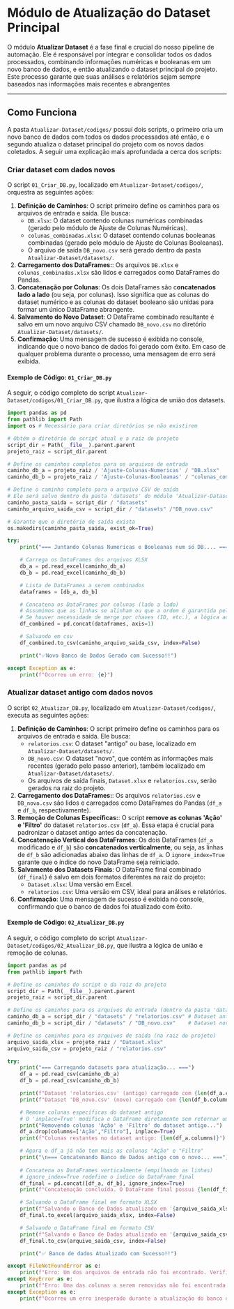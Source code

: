 # **Módulo de Atualização do Dataset Principal**

O módulo **Atualizar Dataset** é a fase final e crucial do nosso pipeline de automação. Ele é responsável por integrar e consolidar todos os dados processados, combinando informações numéricas e booleanas em um novo banco de dados, e então atualizando o dataset principal do projeto. Este processo garante que suas análises e relatórios sejam sempre baseados nas informações mais recentes e abrangentes

---

## **Como Funciona**

A pasta `Atualizar-Dataset/codigos/` possuí dois scripts, o primeiro cria um novo banco de dados com todos os dados processados até então, e o segundo atualiza o dataset principal do projeto com os novos dados coletados. A seguir uma explicação mais aprofundada a cerca dos scripts: 

### **Criar dataset com dados novos**

O script `01_Criar_DB.py`, localizado em `Atualizar-Dataset/codigos/`, orquestra as seguintes ações:

1.  **Definição de Caminhos**: O script primeiro define os caminhos para os arquivos de entrada e saída. Ele busca:
    - `DB.xlsx`: O dataset contendo colunas numéricas combinadas (gerado pelo módulo de Ajuste de Colunas Numéricas).
    - `colunas_combinadas.xlsx`: O dataset contendo colunas booleanas combinadas (gerado pelo módulo de Ajuste de Colunas Booleanas).
    - O arquivo de saída `DB_novo.csv` será gerado dentro da pasta `Atualizar-Dataset/datasets/`.
2.  **Carregamento dos DataFrames:**: Os arquivos `DB.xlsx` e `colunas_combinadas.xlsx` são lidos e carregados como DataFrames do Pandas.
3.  **Concatenação por Colunas**: Os dois DataFrames são c**oncatenados lado a lado** (ou seja, por colunas). Isso significa que as colunas do dataset numérico e as colunas do dataset booleano são unidas para formar um único DataFrame abrangente.
4.  **Salvamento do Novo Dataset**: O DataFrame combinado resultante é salvo em um novo arquivo CSV chamado `DB_novo.csv` no diretório `Atualizar-Dataset/datasets/`.
5.  **Confirmação**: Uma mensagem de sucesso é exibida no console, indicando que o novo banco de dados foi gerado com êxito. Em caso de qualquer problema durante o processo, uma mensagem de erro será exibida.


#### **Exemplo de Código:** `01_Criar_DB.py`

A seguir, o código completo do script `Atualizar-Dataset/codigos/01_Criar_DB.py`, que ilustra a lógica de união dos datasets.

```python
import pandas as pd
from pathlib import Path
import os # Necessário para criar diretórios se não existirem

# Obtém o diretório do script atual e a raiz do projeto
script_dir = Path(__file__).parent.parent
projeto_raiz = script_dir.parent

# Define os caminhos completos para os arquivos de entrada
caminho_db_a = projeto_raiz / 'Ajuste-Colunas-Numericas' / "DB.xlsx"
caminho_db_b = projeto_raiz / 'Ajuste-Colunas-Booleanas' / "colunas_combinadas.xlsx"

# Define o caminho completo para o arquivo CSV de saída
# Ele será salvo dentro da pasta 'datasets' do módulo 'Atualizar-Dataset'
caminho_pasta_saida = script_dir / "datasets"
caminho_arquivo_saida_csv = script_dir / "datasets" /"DB_novo.csv"

# Garante que o diretório de saída exista
os.makedirs(caminho_pasta_saida, exist_ok=True)

try:
    print("=== Juntando Colunas Numericas e Booleanas num só DB.... ===")

    # Carrega os DataFrames dos arquivos XLSX
    db_a = pd.read_excel(caminho_db_a)
    db_b = pd.read_excel(caminho_db_b)

    # Lista de DataFrames a serem combinados
    dataframes = [db_a, db_b]

    # Concatena os DataFrames por colunas (lado a lado)
    # Assumimos que as linhas se alinham ou que a ordem é garantida pelos processos anteriores.
    # Se houver necessidade de merge por chaves (ID, etc.), a lógica aqui seria diferente (pd.merge).
    df_combined = pd.concat(dataframes, axis=1)

    # Salvando em csv
    df_combined.to_csv(caminho_arquivo_saida_csv, index=False)

    print("✅Novo Banco de Dados Gerado com Sucesso!!")

except Exception as e:
    print(f"Ocorreu um erro: {e}")
```

### **Atualizar dataset antigo com dados novos**

O script `02_Atualizar_DB.py`, localizado em `Atualizar-Dataset/codigos/`, executa as seguintes ações:

1.  **Definição de Caminhos**: O script primeiro define os caminhos para os arquivos de entrada e saída. Ele busca:
    - `relatorios.csv`: O dataset "antigo" ou base, localizado em `Atualizar-Dataset/datasets/`.
    - `DB_novo.csv`: O dataset "novo", que contém as informações mais recentes (gerado pelo passo anterior), também localizado em `Atualizar-Dataset/datasets/`.
    - Os arquivos de saída finais, `Dataset.xlsx` e `relatorios.csv`, serão gerados na raiz do projeto.
2.  **Carregamento dos DataFrames:**: Os arquivos `relatorios.csv` e `DB_novo.csv` são lidos e carregados como DataFrames do Pandas (`df_a` e `df_b`, respectivamente).
3.  **Remoção de Colunas Específicas:**: O script **remove as colunas 'Ação' e 'Filtro'** do dataset `relatorios.csv` (`df_a`). Essa etapa é crucial para padronizar o dataset antigo antes da concatenação.
4. **Concatenação Vertical dos DataFrames**: Os dois DataFrames (`df_a` modificado e `df_b`) são **concatenados verticalmente**, ou seja, as linhas de `df_b` são adicionadas abaixo das linhas de `df_a`. O `ignore_index=True` garante que o índice do novo DataFrame seja reiniciado.
5.  **Salvamento dos Datasets Finais**: O DataFrame final combinado (`df_final`) é salvo em dois formatos diferentes na raiz do projeto:
    - `Dataset.xlsx`: Uma versão em Excel.
    - `relatorios.csv`: Uma versão em CSV, ideal para análises e relatórios.
6.  **Confirmação**: Uma mensagem de sucesso é exibida no console, confirmando que o banco de dados foi atualizado com êxito.

#### **Exemplo de Código:** `02_Atualizar_DB.py`

A seguir, o código completo do script `Atualizar-Dataset/codigos/02_Atualizar_DB.py`, que ilustra a lógica de união e remoção de colunas.

```python
import pandas as pd
from pathlib import Path

# Define os caminhos do script e da raiz do projeto
script_dir = Path(__file__).parent.parent
projeto_raiz = script_dir.parent

# Define os caminhos para os arquivos de entrada (dentro da pasta 'datasets' do módulo)
caminho_db_a = script_dir / "datasets" / "relatorios.csv" # Dataset antigo/base
caminho_db_b = script_dir / "datasets" / "DB_novo.csv"    # Dataset novo, gerado no passo anterior

# Define os caminhos para os arquivos de saída (na raiz do projeto)
arquivo_saida_xlsx = projeto_raiz / "Dataset.xlsx"
arquivo_saida_csv = projeto_raiz / "relatorios.csv"

try:
    print("=== Carregando datasets para atualização... ===")
    df_a = pd.read_csv(caminho_db_a)
    df_b = pd.read_csv(caminho_db_b)

    print(f"Dataset 'relatorios.csv' (antigo) carregado com {len(df_a.columns)} colunas e {len(df_a)} linhas.")
    print(f"Dataset 'DB_novo.csv' (novo) carregado com {len(df_b.columns)} colunas e {len(df_b)} linhas.")

    # Remove colunas específicas do dataset antigo
    # O 'inplace=True' modifica o DataFrame diretamente sem retornar uma cópia
    print("Removendo colunas 'Ação' e 'Filtro' do dataset antigo...")
    df_a.drop(columns=['Ação',"Filtro"], inplace=True) 
    print(f"Colunas restantes no dataset antigo: {len(df_a.columns)}")

    # Agora o df_a já não tem mais as colunas "Ação" e "Filtro"
    print("\n=== Concatenando Banco de Dados antigo com o novo... ===")
    
    # Concatena os DataFrames verticalmente (empilhando as linhas)
    # ignore_index=True redefine o índice do DataFrame final
    df_final = pd.concat([df_a, df_b], ignore_index=True)
    print(f"Concatenação concluída. O DataFrame final possui {len(df_final)} linhas e {len(df_final.columns)} colunas.")

    # Salvando o DataFrame final em formato XLSX
    print(f"Salvando o Banco de Dados atualizado em '{arquivo_saida_xlsx}'...")
    df_final.to_excel(arquivo_saida_xlsx, index=False)

    # Salvando o DataFrame final em formato CSV
    print(f"Salvando o Banco de Dados atualizado em '{arquivo_saida_csv}'...")
    df_final.to_csv(arquivo_saida_csv, index=False)

    print("✅ Banco de dados Atualizado com Sucesso!!")

except FileNotFoundError as e:
    print(f"Erro: Um dos arquivos de entrada não foi encontrado. Verifique se eles existem nos caminhos esperados: {e}")
except KeyError as e:
    print(f"Erro: Uma das colunas a serem removidas não foi encontrada no dataset antigo: {e}")
except Exception as e:
    print(f"Ocorreu um erro inesperado durante a atualização do banco de dados: {e}")
```